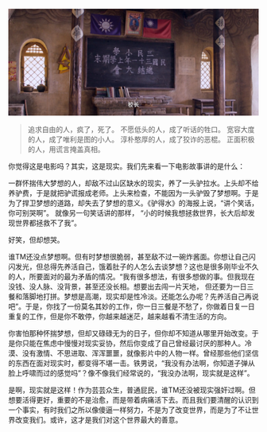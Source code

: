

![](https://github.com/maiernte/img/raw/master/collection/%E9%A9%B4%E5%BE%97%E6%B0%B4%E5%89%A7%E7%85%A7.jpg)

<!-- less -->

> 追求自由的人，疯了，死了。
不愿低头的人，成了听话的牲口。
宽容大度的人，成了唯利是图的小人。
淳朴憨厚的人，成了狡诈的恶棍。
正面积极的人，用谎言掩盖真相。

你觉得这是电影吗？其实，这是现实。我们先来看一下电影故事讲的是什么：

一群怀揣伟大梦想的人，却敌不过山区缺水的现实，养了一头驴拉水。上头却不给养驴费，于是就把驴谎报成老师。上头来检查，不能因为一头驴毁了梦想啊。于是为了捍卫梦想的道路，却失去了梦想的意义。《驴得水》的海报上说，“讲个笑话，你可别哭啊”。 就像另一句笑话讲的那样， “小的时候我想拯救世界，长大后却发现世界都拯救不了我”。

好笑，但却想哭。

谁TM还没点梦想啊。但有时梦想很脆弱，甚至敌不过一碗炸酱面。你想让自己闪闪发光，但总得先养活自己，饿着肚子的人怎么去谈梦想？这也是很多刚毕业不久的人，所要面对的最为矛盾的情况。“我有很多想法，有很多想做的事。但我现在没钱、没人脉、没背景，甚至还没长相。想要出去闯一片天地， 但还要为一日三餐和落脚地打拼。梦想是高潮，现实却是性冷淡。还能怎么办呢？先养活自己再说吧”。于是，你找了一份莫名其妙的工作，你一日三餐是不愁了，你做着日复一日重复的工作，但是你不敢停，你越来越迷茫，越来越看不清生活的方向。

你害怕那种怀揣梦想，但却又碌碌无为的日子，但你却不知道从哪里开始改变。于是你只能在焦虑中慢慢对现实妥协，然后你变成了自己曾经最讨厌的那种人。冷漠、没有激情、不思进取、浑浑噩噩，就像影片中的人物一样。曾经那些他们坚信的东西在面对现实时，都变得不堪一击。铁男说，“我没有办法啊，你知道子弹从脸上呼啸而过的感觉吗”？像不像我们经常说的，“我没办法啊，现实就是这样”。

是啊，现实就是这样！作为芸芸众生，普通屁民，谁TM还没被现实强奸过啊。但想要活得更好，重要的不是治愈，而是带着病痛活下去。而且我们要清醒的认识到一个事实，有时我们之所以像傻逼一样努力，不是为了改变世界，而是为了不让世界改变我们。或许，这才是我们对这个世界最大的善意。
